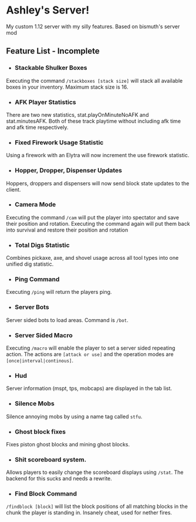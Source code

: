 # Ashley's Server!

My custom 1.12 server with my silly features.
Based on bismuth's server mod


## Feature List - Incomplete 

- ### Stackable Shulker Boxes
Executing the command `/stackboxes [stack size]` will stack all available boxes in your inventory. Maximum stack size is 16.

- ### AFK Player Statistics
There are two new statistics, stat.playOnMinuteNoAFK and stat.minutesAFK. Both of these track playtime without including afk time and afk time respectively. 

- ### Fixed Firework Usage Statistic
Using a firework with an Elytra will now increment the use firework statistic. 

- ### Hopper, Dropper, Dispenser Updates
Hoppers, droppers and dispensers will now send block state updates to the client.

- ### Camera Mode
Executing the command `/cam` will put the player into spectator and save their position and rotation. Executing the command again will put them back into survival and restore their position and rotation

- ### Total Digs Statistic
Combines pickaxe, axe, and shovel usage across all tool types into one unified dig statistic.

- ### Ping Command
Executing `/ping` will return the players ping.

- ### Server Bots
Server sided bots to load areas. Command is `/bot`.

- ### Server Sided Macro
Executing `/macro` will enable the player to set a server sided repeating action. The actions are `[attack or use]` and the operation modes are `[once|interval|continous]`.

- ### Hud
Server information (mspt, tps, mobcaps) are displayed in the tab list.

- ### Silence Mobs
Silence annoying mobs by using a name tag called `stfu`.

- ### Ghost block fixes
Fixes piston ghost blocks and mining ghost blocks.

- ### Shit scoreboard system.
Allows players to easily change the scoreboard displays using `/stat`. The backend for this sucks and needs a rewrite.

- ### Find Block Command
`/findblock [block]` will list the block positions of all matching blocks in the chunk the player is standing in. Insanely cheat, used for nether fires.
